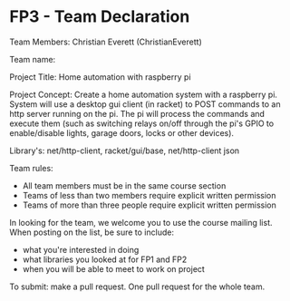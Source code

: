# FP3 - Team Declaration

Team Members: Christian Everett (ChristianEverett)

Team name:

Project Title: Home automation with raspberry pi

Project Concept: Create a home automation system with a raspberry pi. System will use a desktop gui client (in racket) to POST commands to an http server running on the pi. The pi will process the commands and execute them (such as switching relays on/off through the pi's GPIO to enable/disable lights, garage doors, locks or other devices).

Library's: net/http-client, racket/gui/base, net/http-client json

Team rules:
* All team members must be in the same course section
* Teams of less than two members require explicit written permission
* Teams of more than three people require explicit written permission

In looking for the team, we welcome you to use the course mailing list.
When posting on the list, be sure to include:
* what you're interested in doing
* what libraries you looked at for FP1 and FP2
* when you will be able to meet to work on project

To submit: make a pull request. One pull request for the whole team.
